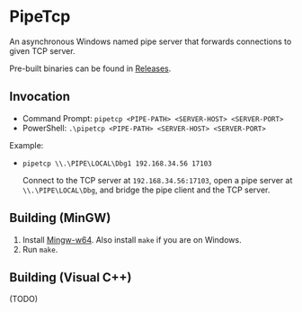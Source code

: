 # PipeTcp

An asynchronous Windows named pipe server that forwards connections to given TCP server.

Pre-built binaries can be found in [Releases](https://github.com/iamahuman/pipetcp/releases).

## Invocation

- Command Prompt: `pipetcp <PIPE-PATH> <SERVER-HOST> <SERVER-PORT>`
- PowerShell: `.\pipetcp <PIPE-PATH> <SERVER-HOST> <SERVER-PORT>`

Example:

- `pipetcp \\.\PIPE\LOCAL\Dbg1 192.168.34.56 17103`

  Connect to the TCP server at `192.168.34.56:17103`, open a pipe server at `\\.\PIPE\LOCAL\Dbg`, and bridge the pipe client and the TCP server.

## Building (MinGW)

1. Install [Mingw-w64](https://www.mingw-w64.org). Also install `make` if you are on Windows.
2. Run `make`.

## Building (Visual C++)

(TODO)
